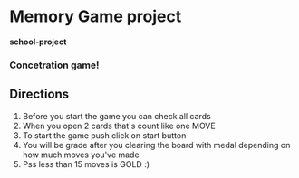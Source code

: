 # Memory Game project
**school-project**
### Concetration game!
## Directions
<ol>
<li>Before you start the game you can check all cards</li>
<li>When you open 2 cards that's count like one MOVE</li>
<li>To start the game push click on start button</li>
<li>You will be grade after you clearing the board with medal depending on how much moves you've made</li>
<li>Pss less than 15 moves is GOLD :)</li>
</ol>
